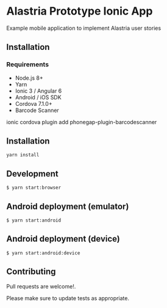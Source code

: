 # Alastria Prototype Ionic App

Example mobile application to implement Alastria user stories

## Installation

### Requirements
* Node.js 8+
* Yarn
* Ionic 3 / Angular 6
* Android / iOS SDK
* Cordova 7.1.0+
* Barcode Scanner

ionic cordova plugin add phonegap-plugin-barcodescanner

## Installation

```yarn
yarn install
```

## Development
```
$ yarn start:browser
```

## Android deployment (emulator)
```
$ yarn start:android
```

## Android deployment (device)
```
$ yarn start:android:device
```

## Contributing
Pull requests are welcome!.

Please make sure to update tests as appropriate.